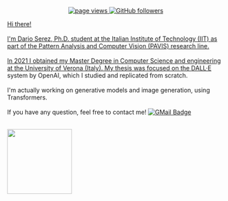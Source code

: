 
<p align="center">
  <a href="https://github.com/SerezD/SerezD">
    <img src="https://komarev.com/ghpvc/?username=SerezD&style=rounded" alt="page views" />
  </a>
  <a href="https://github.com/SerezD?tab=followers">
    <img alt="GitHub followers" src="https://img.shields.io/github/followers/SerezD?style=rounded&color=green&logo=github">
<p align="center">
  
Hi there!
<br> <br/>
I'm Dario Serez, Ph.D. student at the Italian Institute of Technology (IIT) as part of the Pattern Analysis and Computer Vision (PAVIS) research line.
<br> <br/>
In 2021 I obtained my Master Degree in Computer Science and engineering at the University of Verona (Italy). My thesis was focused on the <a href="https://openai.com/blog/dall-e/" target="_blank" rel="noopener noreferrer">DALL·E</a> system by OpenAI, which I studied and replicated from scratch. 
<br> <br/>
I'm actually working on generative models and image generation, using Transformers. 
<br> <br/>
If you have any question, feel free to contact me! [![GMail Badge](https://img.shields.io/badge/-Email-DB4437?style=rounded&logo=gmail&logoColor=white)](mailto:dario.serez@iit.it)
<br><br/>

<!--  STATS
<a href="https://github.com/SerezD/README.md">
  <img align="center" src="https://github-readme-stats.vercel.app/api?username=SerezD&show_icons=true&hide_border=true&&count_private=true&include_all_commits=true&theme=dark" height="150" />
</a>
-->

<!--  used languages -->
<a href="https://github.com/SerezD/README.md">
  <img align="center" src="https://github-readme-stats.vercel.app/api/top-langs/?username=SerezD&layout=compact&langs_count=10&theme=dark" height="150" />
</a>

<!-- Longest Streak
[![github-streak](http://github-readme-streak-stats.herokuapp.com?user=SerezD&theme=dark&date_format=M%20j%5B%2C%20Y%5D&border=080909)](https://git.io/streak-stats)
-->
